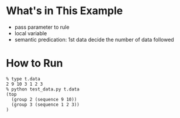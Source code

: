 # What's in This Example
- pass parameter to rule
- local variable
- semantic predication: 1st data decide the number of data followed

# How to Run
```
% type t.data
2 9 10 3 1 2 3
% python test_data.py t.data
(top 
  (group 2 (sequence 9 10)) 
  (group 3 (sequence 1 2 3))
)
```